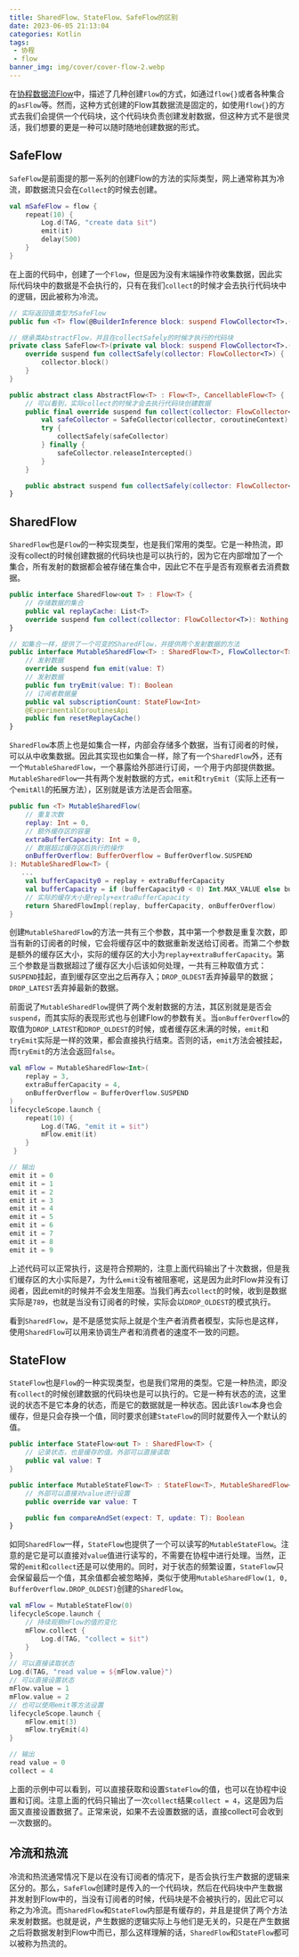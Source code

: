 ```yaml
---
title: SharedFlow、StateFlow、SafeFlow的区别
date: 2023-06-05 21:13:04
categories: Kotlin
tags:
 - 协程
 - flow
banner_img: img/cover/cover-flow-2.webp
---
```


在[协程数据流Flow](https://pgaofeng.github.io/2023/05/22/flow/)中，描述了几种创建`Flow`的方式，如通过`flow{}`或者各种集合的`asFlow`等。然而，这种方式创建的Flow其数据流是固定的，如使用`flow{}`的方式去我们会提供一个代码块，这个代码块负责创建发射数据，但这种方式不是很灵活，我们想要的更是一种可以随时随地创建数据的形式。

## SafeFlow

`SafeFlow`是前面提的那一系列的创建Flow的方法的实际类型，网上通常称其为冷流，即数据流只会在`Collect`的时候去创建。

```kotlin
val mSafeFlow = flow {
    repeat(10) {
        Log.d(TAG, "create data $it")
        emit(it)
        delay(500)
    }
}
```

在上面的代码中，创建了一个`Flow`，但是因为没有末端操作符收集数据，因此实际代码块中的数据是不会执行的，只有在我们`collect`的时候才会去执行代码块中的逻辑，因此被称为冷流。

```kotlin
// 实际返回值类型为SafeFlow
public fun <T> flow(@BuilderInference block: suspend FlowCollector<T>.() -> Unit): Flow<T> = SafeFlow(block)

// 继承类AbstractFlow，并且在collectSafely的时候才执行的代码块
private class SafeFlow<T>(private val block: suspend FlowCollector<T>.() -> Unit) : AbstractFlow<T>() {
    override suspend fun collectSafely(collector: FlowCollector<T>) {
        collector.block()
    }
}

public abstract class AbstractFlow<T> : Flow<T>, CancellableFlow<T> {
	// 可以看到，实际collect的时候才会去执行代码块创建数据
    public final override suspend fun collect(collector: FlowCollector<T>) {
        val safeCollector = SafeCollector(collector, coroutineContext)
        try {
            collectSafely(safeCollector)
        } finally {
            safeCollector.releaseIntercepted()
        }
    }

    public abstract suspend fun collectSafely(collector: FlowCollector<T>)
}
```

## SharedFlow

`SharedFlow`也是`Flow`的一种实现类型，也是我们常用的类型。它是一种热流，即没有collect的时候创建数据的代码块也是可以执行的，因为它在内部增加了一个集合，所有发射的数据都会被存储在集合中，因此它不在乎是否有观察者去消费数据。

```kotlin
public interface SharedFlow<out T> : Flow<T> {
    // 存储数据的集合
    public val replayCache: List<T>
    override suspend fun collect(collector: FlowCollector<T>): Nothing
}

// 如集合一样，提供了一个可变的SharedFlow，并提供两个发射数据的方法
public interface MutableSharedFlow<T> : SharedFlow<T>, FlowCollector<T> {
    // 发射数据
    override suspend fun emit(value: T)
    // 发射数据
    public fun tryEmit(value: T): Boolean
    // 订阅者数据量
    public val subscriptionCount: StateFlow<Int>
    @ExperimentalCoroutinesApi
    public fun resetReplayCache()
}
```

`SharedFlow`本质上也是如集合一样，内部会存储多个数据，当有订阅者的时候，可以从中收集数据。因此其实现也如集合一样，除了有一个`SharedFlow`外，还有一个`MutableSharedFlow`，一个暴露给外部进行订阅，一个用于内部提供数据。`MutableSharedFlow`一共有两个发射数据的方式，`emit`和`tryEmit`（实际上还有一个`emitAll`的拓展方法），区别就是该方法是否会阻塞。

```kotlin
public fun <T> MutableSharedFlow(
    // 重复次数
    replay: Int = 0,
    // 额外缓存区的容量
    extraBufferCapacity: Int = 0,
    // 数据超过缓存区后执行的操作
    onBufferOverflow: BufferOverflow = BufferOverflow.SUSPEND
): MutableSharedFlow<T> {
   ...
    val bufferCapacity0 = replay + extraBufferCapacity
    val bufferCapacity = if (bufferCapacity0 < 0) Int.MAX_VALUE else bufferCapacity0
    // 实际的缓存大小是reply+extraBufferCapacity
    return SharedFlowImpl(replay, bufferCapacity, onBufferOverflow)
}
```

创建`MutableSharedFlow`的方法一共有三个参数，其中第一个参数是重复次数，即当有新的订阅者的时候，它会将缓存区中的数据重新发送给订阅者。而第二个参数是额外的缓存区大小，实际的缓存区的大小为`replay+extraBufferCapacity`。第三个参数是当数据超过了缓存区大小后该如何处理，一共有三种取值方式：`SUSPEND`挂起，直到缓存区空出之后再存入；`DROP_OLDEST`丢弃掉最早的数据；`DROP_LATEST`丢弃掉最新的数据。

前面说了`MutableSharedFlow`提供了两个发射数据的方法，其区别就是是否会`suspend`，而其实际的表现形式也与创建Flow的参数有关。当`onBufferOverflow`的取值为`DROP_LATEST`和`DROP_OLDEST`的时候，或者缓存区未满的时候，`emit`和`tryEmit`实际是一样的效果，都会直接执行结束。否则的话，`emit`方法会被挂起，而`tryEmit`的方法会返回`false`。

```kotlin
val mFlow = MutableSharedFlow<Int>(
    replay = 3,
    extraBufferCapacity = 4,
    onBufferOverflow = BufferOverflow.SUSPEND
)
lifecycleScope.launch {
    repeat(10) {
        Log.d(TAG, "emit it = $it")
        mFlow.emit(it)
    }
 }

// 输出
emit it = 0
emit it = 1
emit it = 2
emit it = 3
emit it = 4
emit it = 5
emit it = 6
emit it = 7
emit it = 8
emit it = 9
```

上述代码可以正常执行，这是符合预期的，注意上面代码输出了十次数据，但是我们缓存区的大小实际是7，为什么`emit`没有被阻塞呢，这是因为此时Flow并没有订阅者，因此emit的时候并不会发生阻塞。当我们再去`collect`的时候，收到是数据实际是`789`，也就是当没有订阅者的时候，实际会以`DROP_OLDEST`的模式执行。

看到`SharedFlow`，是不是感觉实际上就是个生产者消费者模型，实际也是这样，使用`SharedFlow`可以用来协调生产者和消费者的速度不一致的问题。

## StateFlow

`StateFlow`也是`Flow`的一种实现类型，也是我们常用的类型。它是一种热流，即没有`collect`的时候创建数据的代码块也是可以执行的。它是一种有状态的流，这里说的状态不是它本身的状态，而是它的数据就是一种状态。因此该`Flow`本身也会缓存，但是只会存换一个值，同时要求创建`StateFlow`的同时就要传入一个默认的值。

```kotlin
public interface StateFlow<out T> : SharedFlow<T> {
    // 记录状态，也是缓存的值。外部可以直接读取
    public val value: T
}

public interface MutableStateFlow<T> : StateFlow<T>, MutableSharedFlow<T> {
    // 外部可以直接对value进行设置
    public override var value: T

    public fun compareAndSet(expect: T, update: T): Boolean
}
```

如同`SharedFlow`一样，`StateFlow`也提供了一个可以读写的`MutableStateFlow`。注意的是它是可以直接对`value`值进行读写的，不需要在协程中进行处理。当然，正常的`emit`和`collect`还是可以使用的。同时，对于状态的频繁设置，`StateFlow`只会保留最后一个值，其余值都会被忽略掉，类似于使用`MutableSharedFlow(1, 0, BufferOverflow.DROP_OLDEST)`创建的`SharedFlow`。

```kotlin
val mFlow = MutableStateFlow(0)
lifecycleScope.launch {
    // 持续观察mFlow的值的变化
    mFlow.collect {
        Log.d(TAG, "collect = $it")
    }
}
// 可以直接读取状态
Log.d(TAG, "read value = ${mFlow.value}")
// 可以直接设置状态
mFlow.value = 1
mFlow.value = 2
// 也可以使用emit等方法设置
lifecycleScope.launch {
    mFlow.emit(3)
    mFlow.tryEmit(4)
}

// 输出
read value = 0
collect = 4
```

上面的示例中可以看到，可以直接获取和设置`StateFlow`的值，也可以在协程中设置和订阅。注意上面的代码只输出了一次`collect`结果`collect = 4`，这是因为后面又直接设置数据了。正常来说，如果不去设置数据的话，直接collect可会收到一次数据的。

## 冷流和热流

冷流和热流通常情况下是以在没有订阅者的情况下，是否会执行生产数据的逻辑来区分的。那么，`SafeFlow`创建时是传入的一个代码块，然后在代码块中产生数据并发射到Flow中的，当没有订阅者的时候，代码块是不会被执行的，因此它可以称之为冷流。而`SharedFlow`和`StateFlow`内部是有缓存的，并且是提供了两个方法来发射数据。也就是说，产生数据的逻辑实际上与他们是无关的，只是在产生数据之后将数据发射到Flow中而已，那么这样理解的话，`SharedFlow`和`StateFlow`都可以被称为热流的。



